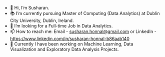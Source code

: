 - 👋 Hi, I’m Susharan.
- 📚 I’m currently pursuing Master of Computing (Data Analytics) at Dublin City University, Dublin, Ireland.
- 💞️ I’m looking for a Full-time Job in Data Analytics.
- 📫 How to reach me: Email - susharan.honnal@gmail.com or LinkedIn - https://www.linkedin.com/in/susharan-honnal-b86aab140
- 💬 Currently I have been working on Machine Learning, Data Visualization and Exploratory Data Analysis Projects.
<!---
susharan1997/susharan1997 is a ✨ special ✨ repository because its `README.md` (this file) appears on your GitHub profile.
You can click the Preview link to take a look at your changes.
--->
